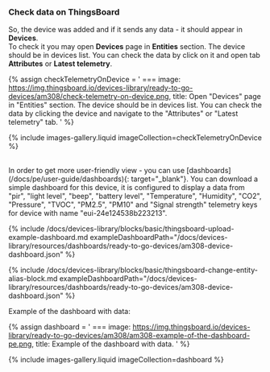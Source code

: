 ### Check data on ThingsBoard

So, the device was added and if it sends any data - it should appear in **Devices**.  
To check it you may open **Devices** page in **Entities** section.
The device should be in devices list. You can check the data by click on it and open tab **Attributes** or **Latest telemetry**.

{% assign checkTelemetryOnDevice = '
    ===
        image: https://img.thingsboard.io/devices-library/ready-to-go-devices/am308/check-telemetry-on-device.png,
        title: Open "Devices" page in "Entities" section. The device should be in devices list. You can check the data by clicking the device and navigate to the "Attributes" or "Latest telemetry" tab.
'
%}

{% include images-gallery.liquid imageCollection=checkTelemetryOnDevice %}

<br>
In order to get more user-friendly view - you can use [dashboards](/docs/pe/user-guide/dashboards){: target="_blank"}.  
You can download a simple dashboard for this device, it is configured to display a data from "pir", "light level", "beep", "battery level", "Temperature", "Humidity", "CO2", "Pressure", "TVOC", "PM2.5", "PM10" and "Signal strength" telemetry keys for device with name "eui-24e124538b223213".

{% include /docs/devices-library/blocks/basic/thingsboard-upload-example-dashboard.md exampleDashboardPath="/docs/devices-library/resources/dashboards/ready-to-go-devices/am308-device-dashboard.json" %}

{% include /docs/devices-library/blocks/basic/thingsboard-change-entity-alias-block.md exampleDashboardPath="/docs/devices-library/resources/dashboards/ready-to-go-devices/am308-device-dashboard.json" %}

Example of the dashboard with data:

{% assign dashboard = '
    ===
        image: https://img.thingsboard.io/devices-library/ready-to-go-devices/am308/am308-example-of-the-dashboard-pe.png,
        title: Example of the dashboard with data.
'
%}

{% include images-gallery.liquid imageCollection=dashboard %}
